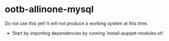 ootb-allinone-mysql
===================

Do not use this yet! It will not produce a working system at this time.

* Start by importing dependencies by running ‘install-puppet-modules.sh’
